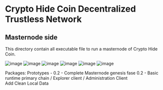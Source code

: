 # Crypto Hide Coin Decentralized Trustless Network

Masternode side
-

This directory contain all executable file to run a masternode of Crypto Hide Coin.

![image](https://user-images.githubusercontent.com/49910980/145330475-d97bb791-da80-4744-b66c-e7cfa7043e8b.png)
![image](https://user-images.githubusercontent.com/49910980/147710887-bf546a65-b735-4756-b8ae-4324d54ed9b4.png)
![image](https://user-images.githubusercontent.com/49910980/147710901-e06a6b98-6cb8-493a-9417-874ed3a5f514.png)
![image](https://user-images.githubusercontent.com/49910980/147710909-466a4d51-55b9-45d5-8531-29627cebd504.png)
![image](https://user-images.githubusercontent.com/49910980/147710915-ea9620ba-8493-4921-a870-7c73ec839ec9.png)
![image](https://user-images.githubusercontent.com/49910980/147710925-ecc8b13a-c935-4bf2-bdfd-1051ed5870d2.png)

Packages:
Prototypes - 0.2 - Complete Masternode genesis fase
0.2 - Basic runtime primary chain / Explorer client / Administration Client<br>
      Add Clean Local Data
